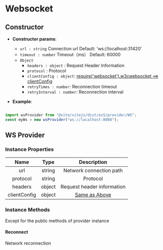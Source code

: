 # Websocket

## Constructor

- **Constructor params**: 

  * `url : string` Connection url  Default: 'ws://localhost:31420'
  * `timeout : number` Timeout（ms） Default: 60000
  * `Object` 
	- `headers : object` : Request Header Information
    - `protocol` : Protocol
    - `clientConfig : object`: [require('websocket').w3cwebsocket ==> clientConfig](https://github.com/theturtle32/WebSocket-Node/blob/58f301a6e245ee25c4ca50dbd6e3d30c69c9d3d1/docs/WebSocketClient.md)
    - `retryTimes : number`: Reconnection timeout
    - `retryInterval : number`: Reconnection interval

- **Example**:

```javascript

import wsProvider from "@vite/vitejs/dist/es5/provider/WS";
const myWs = new wsProvider("ws://localhost:8080");

```

## WS Provider

### Instance Properties

|  Name  | Type | Description |
|:------------:|:-----:|:-----:|
| url | string | Network connection path |
| protocol | string | Protocol |
| headers | object | Request header information |
| clientConfig | object | [Same as Above](https://github.com/theturtle32/WebSocket-Node/blob/58f301a6e245ee25c4ca50dbd6e3d30c69c9d3d1/docs/WebSocketClient.md)|

### Instance Methods
Except for the public methods of provider instance

#### Reconnect
Network reconnection
